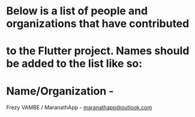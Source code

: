 # Below is a list of people and organizations that have contributed
# to the Flutter project. Names should be added to the list like so:
#
#   Name/Organization - <email address>

Frezy VAMBE / MaranathApp - maranathapp@outlook.com